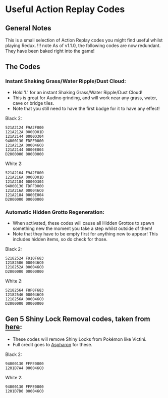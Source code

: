 # Useful Action Replay Codes
## General Notes

This is a small selection of Action Replay codes you might find useful whilst playing Redux.
!!! note
    As of v1.1.0, the following codes are now redundant. They have been baked right into the game!



## The Codes

### Instant Shaking Grass/Water Ripple/Dust Cloud:

- Hold 'L' for an instant Shaking Grass/Water Ripple/Dust Cloud!
- This is great for Audino grinding, and will work near any grass, water, cave or bridge tiles. 
- Note that you still need to have the first badge for it to have any effect!

Black 2:
```
521A2124 F9A2F000
121A212A 0000D01D
121A2144 0000D304
94000130 FDFF0000
121A212A 000046C0
121A2144 0000E004
D2000000 00000000
```
White 2:
```
521A2164 F9A2F000
121A216A 0000D01D
121A2184 0000D304
94000130 FDFF0000
121A216A 000046C0
121A2184 0000E004
D2000000 00000000
```

### Automatic Hidden Grotto Regeneration:

- When activated, these codes will cause all Hidden Grottos to spawn something new the moment you take a step whilst outside of them!
- Note that they have to be empty first for anything new to appear! This includes hidden items, so do check for those.

Black 2:
```
52182524 F910F683
12182506 000046C0
1218252A 000046C0
D2000000 00000000
```

White 2:
```
52182564 F8F0F683
12182546 000046C0
1218256A 000046C0
D2000000 00000000
```

## Gen 5 Shiny Lock Removal codes, taken from [here](https://pastebin.com/Jx5H2j7m):

- These codes will remove Shiny Locks from Pokémon like Victini.
- Full credit goes to [Aspharon](https://linktr.ee/aspharon) for these.

Black 2:
```
94000130 FFFE0000
1201D7A4 000046C0
```

White 2:
```
94000130 FFFE0000
1201D7D0 000046C0
```
